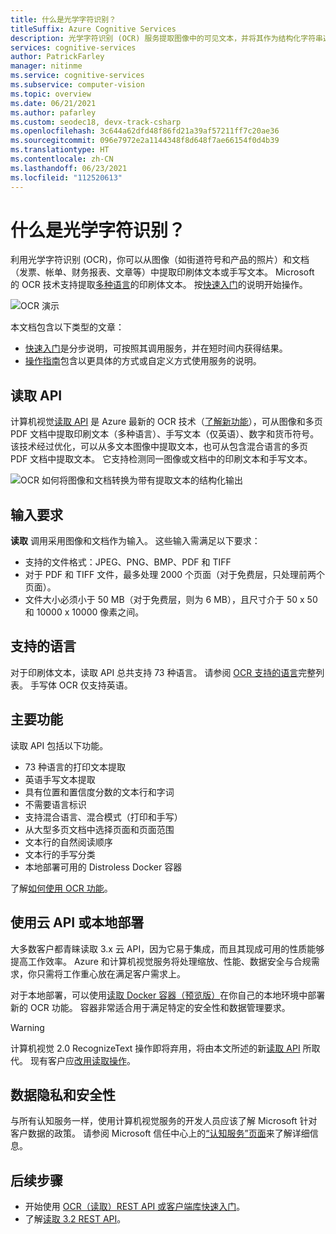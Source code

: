 ```yaml
---
title: 什么是光学字符识别？
titleSuffix: Azure Cognitive Services
description: 光学字符识别 (OCR) 服务提取图像中的可见文本，并将其作为结构化字符串返回。
services: cognitive-services
author: PatrickFarley
manager: nitinme
ms.service: cognitive-services
ms.subservice: computer-vision
ms.topic: overview
ms.date: 06/21/2021
ms.author: pafarley
ms.custom: seodec18, devx-track-csharp
ms.openlocfilehash: 3c644a62dfd48f86fd21a39af57211ff7c20ae36
ms.sourcegitcommit: 096e7972e2a1144348f8d648f7ae66154f0d4b39
ms.translationtype: HT
ms.contentlocale: zh-CN
ms.lasthandoff: 06/23/2021
ms.locfileid: "112520613"
---
```

# <a name="what-is-optical-character-recognition"></a>什么是光学字符识别？

利用光学字符识别 (OCR)，你可以从图像（如街道符号和产品的照片）和文档（发票、帐单、财务报表、文章等）中提取印刷体文本或手写文本。 Microsoft 的 OCR 技术支持提取[多种语言](./language-support.md)的印刷体文本。 按[快速入门](./quickstarts-sdk/client-library.md)的说明开始操作。

![OCR 演示](./Images/ocr-demo.gif)

本文档包含以下类型的文章：
* [快速入门](./quickstarts-sdk/client-library.md)是分步说明，可按照其调用服务，并在短时间内获得结果。 
* [操作指南](./Vision-API-How-to-Topics/call-read-api.md)包含以更具体的方式或自定义方式使用服务的说明。
<!--* The [conceptual articles](Vision-API-How-to-Topics/call-read-api.md) provide in-depth explanations of the service's functionality and features.
* The [tutorials](./tutorials/storage-lab-tutorial.md) are longer guides that show you how to use this service as a component in broader business solutions. -->

## <a name="read-api"></a>读取 API 

计算机视觉[读取 API](https://centraluseuap.dev.cognitive.microsoft.com/docs/services/computer-vision-v3-2/operations/5d986960601faab4bf452005) 是 Azure 最新的 OCR 技术（[了解新功能](./whats-new.md)），可从图像和多页 PDF 文档中提取印刷文本（多种语言）、手写文本（仅英语）、数字和货币符号。 该技术经过优化，可以从多文本图像中提取文本，也可从包含混合语言的多页 PDF 文档中提取文本。 它支持检测同一图像或文档中的印刷文本和手写文本。

![OCR 如何将图像和文档转换为带有提取文本的结构化输出](./Images/how-ocr-works.svg)

## <a name="input-requirements"></a>输入要求

**读取** 调用采用图像和文档作为输入。 这些输入需满足以下要求：

* 支持的文件格式：JPEG、PNG、BMP、PDF 和 TIFF
* 对于 PDF 和 TIFF 文件，最多处理 2000 个页面（对于免费层，只处理前两个页面）。
* 文件大小必须小于 50 MB（对于免费层，则为 6 MB），且尺寸介于 50 x 50 和 10000 x 10000 像素之间。 

## <a name="supported-languages"></a>支持的语言
对于印刷体文本，读取 API 总共支持 73 种语言。 请参阅 [OCR 支持的语言](./language-support.md#optical-character-recognition-ocr)完整列表。 手写体 OCR 仅支持英语。

## <a name="key-features"></a>主要功能

读取 API 包括以下功能。 

* 73 种语言的打印文本提取
* 英语手写文本提取
* 具有位置和置信度分数的文本行和字词
* 不需要语言标识
* 支持混合语言、混合模式（打印和手写）
* 从大型多页文档中选择页面和页面范围
* 文本行的自然阅读顺序
* 文本行的手写分类
* 本地部署可用的 Distroless Docker 容器

了解[如何使用 OCR 功能](./vision-api-how-to-topics/call-read-api.md)。

## <a name="use-the-cloud-api-or-deploy-on-premise"></a>使用云 API 或本地部署
大多数客户都青睐读取 3.x 云 API，因为它易于集成，而且其现成可用的性质能够提高工作效率。 Azure 和计算机视觉服务将处理缩放、性能、数据安全与合规需求，你只需将工作重心放在满足客户需求上。

对于本地部署，可以使用[读取 Docker 容器（预览版）](./computer-vision-how-to-install-containers.md)在你自己的本地环境中部署新的 OCR 功能。 容器非常适合用于满足特定的安全性和数据管理要求。

> [!WARNING]
> 计算机视觉 2.0 RecognizeText 操作即将弃用，将由本文所述的新[读取 API](#read-api) 所取代。 现有客户应[改用读取操作](upgrade-api-versions.md)。

## <a name="data-privacy-and-security"></a>数据隐私和安全性

与所有认知服务一样，使用计算机视觉服务的开发人员应该了解 Microsoft 针对客户数据的政策。 请参阅 Microsoft 信任中心上的[“认知服务”页面](https://www.microsoft.com/trustcenter/cloudservices/cognitiveservices)来了解详细信息。

## <a name="next-steps"></a>后续步骤

- 开始使用 [OCR（读取）REST API 或客户端库快速入门](./quickstarts-sdk/client-library.md)。
- 了解[读取 3.2 REST API](https://centraluseuap.dev.cognitive.microsoft.com/docs/services/computer-vision-v3-2/operations/5d986960601faab4bf452005)。
